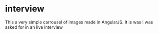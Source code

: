 # interview
This a very simple carrousel of images made in AngularJS. It is was I was asked for in an live interview
